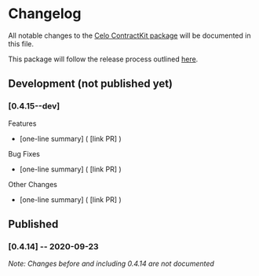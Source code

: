 # Changelog
All notable changes to the [Celo ContractKit package](https://www.npmjs.com/package/@celo/contractkit) will be documented in this file. 

This package will follow the release process outlined [here](https://docs.celo.org/community/release-process).


## Development (not published yet)
### **[0.4.15--dev]**
Features
- [one-line summary]  ( [link PR] )

Bug Fixes
- [one-line summary]  ( [link PR] )

Other Changes
- [one-line summary]  ( [link PR] )


## Published
### **[0.4.14]** -- 2020-09-23
_Note: Changes before and including 0.4.14 are not documented_
